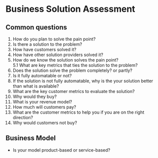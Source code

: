 # Business Solution Assessment
## Common questions
1. How do you plan to solve the pain point?
2. Is there a  solution to the problem?
3. How have customers solved it?
4. How have other solution providers solved it?
5. How do we know the solution solves the pain point?  
    5.1 What are key metrics that ties the solution to the problem?
6. Does the solution solve the problem completely? or partly?
7. Is it fully automatable or not?
8. If the solution is not fully automatable, why is the your solution better than what is available?
9. What are the key customer metrics to evaluate the solution?
10. Why would they buy?
11. What is your revenue model?
12. How much will customers pay?
13. What are the customer metrics to help you if you are on the right direction?
14. Why would customers not buy?

## Business Model
- Is your model product-based or service-based?
